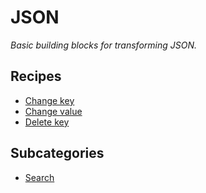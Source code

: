 # JSON

_Basic building blocks for transforming JSON._

## Recipes

* [Change key](./changekey.md)
* [Change value](./changevalue.md)
* [Delete key](./deletekey.md)

## Subcategories

* [Search](/reference/recipes/json/search)


